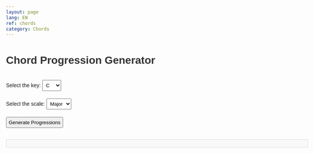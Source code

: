 ```yaml
---
layout: page
lang: EN
ref: chords
category: Chords
---
```

 <style>
        body {
            font-family: Arial, sans-serif;
            max-width: 800px;
            margin: 0 auto;
            padding: 20px;
            line-height: 1.6;
        }
        h1 {
            color: #333;
        }
        #output {
            margin-top: 20px;
            border: 1px solid #ddd;
            padding: 10px;
            background-color: #f9f9f9;
        }
        select, button {
            margin: 10px 0;
            padding: 5px;
        }
    </style>
</head>
<body>
    <h1>Chord Progression Generator</h1>
    <label for="key">Select the key: </label>
    <select id="key" name="key">
        <option value="C">C</option>
        <option value="C#">C#</option>
        <option value="D">D</option>
        <option value="D#">D#</option>
        <option value="E">E</option>
        <option value="F">F</option>
        <option value="F#">F#</option>
        <option value="G">G</option>
        <option value="G#">G#</option>
        <option value="A">A</option>
        <option value="A#">A#</option>
        <option value="B">B</option>
    </select>
    <br>
    <label for="scale">Select the scale: </label>
    <select id="scale" name="scale">
        <option value="major">Major</option>
        <option value="minor">Minor</option>
    </select>
    <br>
    <button onclick="generateProgressions()">Generate Progressions</button>
    <div id="output"></div>
    <script>
        const majorScale = ["I", "ii", "iii", "IV", "V", "vi", "vii°"];
        const minorScale = ["i", "ii°", "III", "iv", "v", "VI", "VII"];

        const majorProgressions = [
    ["I", "V", "vi", "IV"],
    ["I", "IV", "V"],
    ["ii", "V", "I"],
    ["I", "vi", "IV", "V"],
    ["I", "V", "vi", "iii", "IV", "I", "IV", "V"],
    ["I", "IV", "vi", "V"],
    ["I", "V", "vi", "IV", "I", "V", "IV", "V"],
    ["I", "iii", "IV", "vi"],
    ["I", "vi", "ii", "V"],
    ["I", "IV", "I", "V"],
    ["I", "V", "IV", "V"],
    ["ii", "IV", "V", "I"],
    ["I", "V", "vi", "iii", "IV", "I", "ii", "V"],
    ["I", "iii", "vi", "IV"],
    ["I", "V", "IV", "I"],
    ["I", "IV", "ii", "V"],
    ["I", "vi", "iii", "V"],
    ["I", "IV", "V", "vi"],
    ["I", "V", "ii", "IV"],
    ["I", "iii", "IV", "V"],
    ["I", "vi", "IV", "ii", "V"],
    ["I", "IV", "I", "V", "vi", "IV", "ii", "V"],
    ["I", "V", "vi", "IV", "ii", "V", "I"],
    ["I", "iii", "vi", "ii", "V"],
    ["I", "IV", "V", "iii", "vi"],
    ["IV", "V", "I", "vi"],
    ["vi", "IV", "I", "V"],
    ["V", "vi", "IV", "I"],
    ["iii", "IV", "I", "V"],
    ["IV", "I", "V", "vi"],
    ["V", "IV", "I"],
    ["ii", "IV", "I", "V"]
];

const minorProgressions = [
    ["i", "iv", "v"],
    ["i", "VI", "III", "VII"],
    ["i", "iv", "VII", "III"],
    ["i", "v", "VI", "v"],
    ["i", "VII", "VI", "VII"],
    ["i", "VI", "VII", "v"],
    ["i", "iv", "VII", "v"],
    ["i", "III", "VII", "iv"],
    ["i", "v", "iv", "i"],
    ["i", "VI", "III", "iv"],
    ["i", "iv", "v", "i"],
    ["i", "VII", "VI", "v"],
    ["i", "ii°", "v", "i"],
    ["i", "iv", "III", "VII"],
    ["i", "VI", "iv", "v"],
    ["i", "v", "VI", "III"],
    ["i", "iv", "i", "v"],
    ["i", "VII", "III", "VI"],
    ["i", "III", "iv", "v"],
    ["i", "ii°", "V", "i"],
    ["i", "iv", "VII", "VI"],
    ["i", "v", "iv", "v"],
    ["i", "VI", "iv", "III", "VII"],
    ["i", "iv", "v", "VI", "III", "VII"],
    ["i", "III", "VI", "iv", "v", "i"],
    ["iv", "i", "v", "VI"],
    ["VI", "VII", "i", "iv"],
    ["v", "i", "iv", "VII"],
    ["iv", "VII", "i", "III"],
    ["ii°", "V", "i"],
    ["VII", "i", "VI", "v"],
    ["III", "iv", "i", "v"],
    ["iv", "i", "VII", "III"],
    ["VII", "iv", "i", "v"],
    ["VI", "ii°", "i", "v"]
];

        const keyMap = {
            "C": ["C", "D", "E", "F", "G", "A", "B"],
            "C#": ["C#", "D#", "E#", "F#", "G#", "A#", "B#"],
            "D": ["D", "E", "F#", "G", "A", "B", "C#"],
            "D#": ["D#", "E#", "F##", "G#", "A#", "B#", "C##"],
            "E": ["E", "F#", "G#", "A", "B", "C#", "D#"],
            "F": ["F", "G", "A", "Bb", "C", "D", "E"],
            "F#": ["F#", "G#", "A#", "B", "C#", "D#", "E#"],
            "G": ["G", "A", "B", "C", "D", "E", "F#"],
            "G#": ["G#", "A#", "B#", "C#", "D#", "E#", "F##"],
            "A": ["A", "B", "C#", "D", "E", "F#", "G#"],
            "A#": ["A#", "B#", "C##", "D#", "E#", "F##", "G##"],
            "B": ["B", "C#", "D#", "E", "F#", "G#", "A#"],
            "C minor": ["C", "D", "Eb", "F", "G", "Ab", "Bb"],
            "C# minor": ["C#", "D#", "E", "F#", "G#", "A", "B"],
            "D minor": ["D", "E", "F", "G", "A", "Bb", "C"],
            "D# minor": ["D#", "E#", "F#", "G#", "A#", "B", "C#"],
            "E minor": ["E", "F#", "G", "A", "B", "C", "D"],
            "F minor": ["F", "G", "Ab", "Bb", "C", "Db", "Eb"],
            "F# minor": ["F#", "G#", "A", "B", "C#", "D", "E"],
            "G minor": ["G", "A", "Bb", "C", "D", "Eb", "F"],
            "G# minor": ["G#", "A#", "B", "C#", "D#", "E", "F#"],
            "A minor": ["A", "B", "C", "D", "E", "F", "G"],
            "A# minor": ["A#", "B#", "C#", "D#", "E#", "F#", "G#"],
            "B minor": ["B", "C#", "D", "E", "F#", "G", "A"]
        };

        function getChordName(scale, index, chord, isMinorKey) {
            let note = scale[index];
            if (isMinorKey) {
                if (["i", "iv", "v"].includes(chord)) {
                    note += "m";
                } else if (chord === "ii°") {
                    note += "dim";
                } else if (chord === "V") {
                    note += "M";
                }
            } else {
                if (["ii", "iii", "vi"].includes(chord)) {
                    note += "m";
                } else if (chord === "vii°") {
                    note += "dim";
                }
            }
            return note;
        }

        function getChordIndex(scale, chord) {
            if (chord === "V" && scale === minorScale) {
                return 4;
            }
            return scale.indexOf(chord);
        }

        function getProgressions(key, scaleType) {
            const isMinorKey = scaleType === "minor";
            const scale = isMinorKey ? minorScale : majorScale;
            const progressions = isMinorKey ? minorProgressions : majorProgressions;
            const selectedProgressions = progressions.sort(() => 0.5 - Math.random()).slice(0, 3);

            const keyNotes = keyMap[key];
            return selectedProgressions.map(progression => {
                const translatedProgression = progression.map(chord => {
                    const index = getChordIndex(scale, chord);
                    return getChordName(keyNotes, index, chord, isMinorKey);
                });
                return [progression, translatedProgression];
            });
        }

        function generateProgressions() {
            const key = document.getElementById('key').value;
            const scaleType = document.getElementById('scale').value;

            const progressions = getProgressions(key, scaleType);
            
            let output = '';
            progressions.forEach(([numeral, chords]) => {
                output += `Numeral Notation: ${numeral.join(' - ')}<br>`;
                output += `Chord Progression in Key: ${chords.join(' - ')}<br><br>`;
            });

            document.getElementById('output').innerHTML = output;
        }
    </script>
</body>